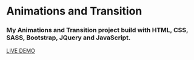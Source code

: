 # Animations and Transition

### My Animations and Transition project build with HTML, CSS, SASS, Bootstrap, JQuery and JavaScript. 

[LIVE DEMO](https://my-animations-transitions.netlify.app/)